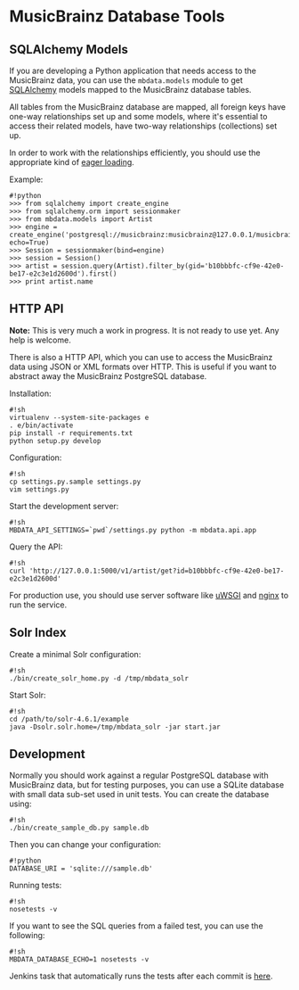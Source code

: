 MusicBrainz Database Tools
==========================

SQLAlchemy Models
-----------------

If you are developing a Python application that needs access to the MusicBrainz
data, you can use the `mbdata.models` module to get [SQLAlchemy](http://www.sqlalchemy.org/)
models mapped to the MusicBrainz database tables.

All tables from the MusicBrainz database are mapped, all foreign keys have one-way
relationships set up and some models, where it's essential to access their
related models, have two-way relationships (collections) set up.

In order to work with the relationships efficiently, you should use the appropriate
kind of [eager loading](http://docs.sqlalchemy.org/en/rel_0_8/orm/loading.html).

Example:

    #!python
    >>> from sqlalchemy import create_engine
    >>> from sqlalchemy.orm import sessionmaker
    >>> from mbdata.models import Artist
    >>> engine = create_engine('postgresql://musicbrainz:musicbrainz@127.0.0.1/musicbrainz', echo=True)
    >>> Session = sessionmaker(bind=engine)
    >>> session = Session()
    >>> artist = session.query(Artist).filter_by(gid='b10bbbfc-cf9e-42e0-be17-e2c3e1d2600d').first()
    >>> print artist.name

HTTP API
--------

**Note:** This is very much a work in progress. It is not ready to use yet. Any help is welcome.

There is also a HTTP API, which you can use to access the MusicBrainz data using
JSON or XML formats over HTTP. This is useful if you want to abstract away the
MusicBrainz PostgreSQL database.

Installation:

    #!sh
    virtualenv --system-site-packages e
    . e/bin/activate
    pip install -r requirements.txt
    python setup.py develop

Configuration:

    #!sh
	cp settings.py.sample settings.py
	vim settings.py

Start the development server:

    #!sh
    MBDATA_API_SETTINGS=`pwd`/settings.py python -m mbdata.api.app

Query the API:

    #!sh
    curl 'http://127.0.0.1:5000/v1/artist/get?id=b10bbbfc-cf9e-42e0-be17-e2c3e1d2600d'

For production use, you should use server software like
[uWSGI](http://projects.unbit.it/uwsgi/) and
[nginx](http://nginx.org/) to run the service.

Solr Index
----------

Create a minimal Solr configuration:

    #!sh
    ./bin/create_solr_home.py -d /tmp/mbdata_solr

Start Solr:

    #!sh
    cd /path/to/solr-4.6.1/example
    java -Dsolr.solr.home=/tmp/mbdata_solr -jar start.jar

Development
-----------

Normally you should work against a regular PostgreSQL database with MusicBrainz
data, but for testing purposes, you can use a SQLite database with small data
sub-set used in unit tests. You can create the database using:

    #!sh
	./bin/create_sample_db.py sample.db

Then you can change your configuration:

    #!python
    DATABASE_URI = 'sqlite:///sample.db'

Running tests:

    #!sh
    nosetests -v

If you want to see the SQL queries from a failed test, you can use the following:

    #!sh
    MBDATA_DATABASE_ECHO=1 nosetests -v

Jenkins task that automatically runs the tests after each commit is [here](http://build.oxygene.sk/job/mbdata/).

